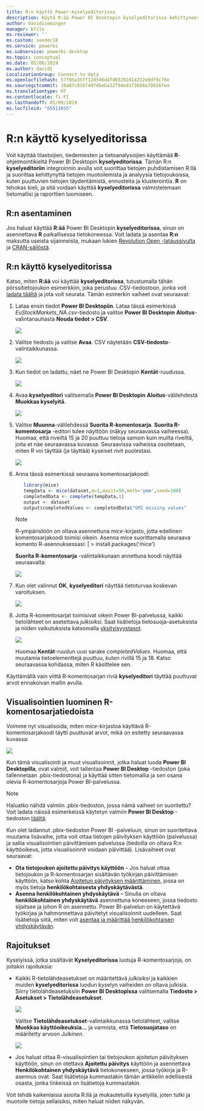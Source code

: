 ```yaml
---
title: R:n käyttö Power-kyselyeditorissa
description: Käytä R:ää Power BI Desktopin kyselyeditorissa kehittyneeseen analyysiin
author: davidiseminger
manager: kfile
ms.reviewer: ''
ms.custom: seodec18
ms.service: powerbi
ms.subservice: powerbi-desktop
ms.topic: conceptual
ms.date: 05/08/2019
ms.author: davidi
LocalizationGroup: Connect to data
ms.openlocfilehash: 57f95a35ff12d546d4fd03202d14212e0df9c78e
ms.sourcegitcommit: 10a87c016f497dbeba32f94ed1f3688a70816fea
ms.translationtype: HT
ms.contentlocale: fi-FI
ms.lasthandoff: 05/09/2019
ms.locfileid: "65513655"
---
```

# <a name="using-r-in-query-editor"></a>R:n käyttö kyselyeditorissa
Voit käyttää tilastoijien, tiedemiesten ja tietoanalysoijien käyttämää **R**-ohjelmointikieltä Power BI Desktopin **kyselyeditorissa**. Tämän R:n **kyselyeditoriin** integroinnin avulla voit suorittaa tietojen puhdistamisen R:llä ja suorittaa kehittynyttä tietojen muotoilemista ja analyysia tietojoukoissa, kuten puuttuvien tietojen täydentämistä, ennusteita ja klusterointia. **R** on tehokas kieli, ja sitä voidaan käyttää **kyselyeditorissa** valmistelemaan tietomallisi ja raporttien luomiseen.

## <a name="installing-r"></a>R:n asentaminen
Jos haluat käyttää **R:ää** Power BI Desktopin **kyselyeditorissa**, sinun on asennettava **R** paikallisessa tietokoneessa. Voit ladata ja asentaa **R:n** maksutta useista sijainneista, mukaan lukien [Revolution Open -lataussivulta](https://mran.revolutionanalytics.com/download/) ja [CRAN-säilöstä](https://cran.r-project.org/bin/windows/base/).

## <a name="using-r-in-query-editor"></a>R:n käyttö kyselyeditorissa
Katso, miten **R:ää** voi käyttää **kyselyeditorissa**, tutustumalla tähän pörssitietojoukon esimerkkiin, joka perustuu .CSV-tiedostoon, jonka voit [ladata täältä](http://download.microsoft.com/download/F/8/A/F8AA9DC9-8545-4AAE-9305-27AD1D01DC03/EuStockMarkets_NA.csv) ja jota voit seurata. Tämän esimerkin vaiheet ovat seuraavat:

1. Lataa ensin tiedot **Power BI Desktopiin**. Lataa tässä esimerkissä *EuStockMarkets_NA.csv*-tiedosto ja valitse **Power BI Desktopin** **Aloitus**-valintanauhasta **Nouda tiedot > CSV**.

   ![](media/desktop-r-in-query-editor/r-in-query-editor_1.png)
2. Valitse tiedosto ja valitse **Avaa**. CSV näytetään **CSV-tiedosto**-valintaikkunassa.

   ![](media/desktop-r-in-query-editor/r-in-query-editor_2.png)
3. Kun tiedot on ladattu, näet ne Power BI Desktopin **Kentät**-ruudussa.

   ![](media/desktop-r-in-query-editor/r-in-query-editor_3.png)
4. Avaa **kyselyeditori** valitsemalla **Power BI Desktopin** **Aloitus**-välilehdestä **Muokkaa kyselyitä**.

   ![](media/desktop-r-in-query-editor/r-in-query-editor_4.png)
5. Valitse **Muunna**-välilehdessä **Suorita R-komentosarja**. **Suorita R-komentosarja** -editori tulee näyttöön (näkyy seuraavassa vaiheessa). Huomaa, että riveiltä 15 ja 20 puuttuu tietoja samoin kuin muilta riveiltä, joita et näe seuraavassa kuvassa. Seuraavissa vaiheissa osoitetaan, miten R voi täyttää (ja täyttää) kyseiset rivit puolestasi.

   ![](media/desktop-r-in-query-editor/r-in-query-editor_5d.png)
6. Anna tässä esimerkissä seuraava komentosarjakoodi:

    ```r
       library(mice)
       tempData <- mice(dataset,m=1,maxit=50,meth='pmm',seed=100)
       completedData <- complete(tempData,1)
       output <- dataset
       output$completedValues <- completedData$"SMI missing values"
    ```

   > [!NOTE]
   > R-ympäristöön on oltava asennettuna *mice*-kirjasto, jotta edellinen komentosarjakoodi toimisi oikein. Asenna mice suorittamalla seuraava komento R-asennuksessasi: |      > install.packages('mice')
   > 
   > 

   **Suorita R-komentosarja** -valintaikkunaan annettuna koodi näyttää seuraavalta:

   ![](media/desktop-r-in-query-editor/r-in-query-editor_5b.png)
7. Kun olet valinnut **OK**, **kyselyeditori** näyttää tietoturvaa koskevan varoituksen.

   ![](media/desktop-r-in-query-editor/r-in-query-editor_6.png)
8. Jotta R-komentosarjat toimisivat oikein Power BI-palvelussa, kaikki tietolähteet on asetettava *julkisiksi*. Saat lisätietoja tietosuoja-asetuksista ja niiden vaikutuksista katsomalla [yksityisyystasot](desktop-privacy-levels.md).

   ![](media/desktop-r-in-query-editor/r-in-query-editor_7.png)

   Huomaa **Kentät**-ruudun uusi sarake *completedValues*. Huomaa, että muutamia tietoelementtejä puuttuu, kuten rivillä 15 ja 18. Katso seuraavassa kohdassa, miten R käsittelee sen.


Käyttämällä vain viittä R-komentosarjan riviä **kyselyeditori** täyttää puuttuvat arvot ennakoivan mallin avulla.

## <a name="creating-visuals-from-r-script-data"></a>Visualisointien luominen R-komentosarjatiedoista
Voimme nyt visualisoida, miten *mice*-kirjastoa käyttävä R-komentosarjakoodi täytti puuttuvat arvot, mikä on esitetty seuraavassa kuvassa:

![](media/desktop-r-in-query-editor/r-in-query-editor_8a.png)

Kun tämä visualisointi ja muut visualisoinnit, jotka haluat luoda **Power BI Desktopilla**, ovat valmiit, voit tallentaa **Power BI Desktop** -tiedoston (joka tallennetaan .pbix-tiedostona) ja käyttää sitten tietomallia ja sen osana olevia R-komentosarjoja Power BI-palvelussa.

> [!NOTE]
> Haluatko nähdä valmiin .pbix-tiedoston, jossa nämä vaiheet on suoritettu? Voit ladata näissä esimerkeissä käytetyn valmiin **Power BI Desktop** -tiedoston [täältä](http://download.microsoft.com/download/F/8/A/F8AA9DC9-8545-4AAE-9305-27AD1D01DC03/Complete%20Values%20with%20R%20in%20PQ.pbix).

Kun olet ladannut .pbix-tiedoston Power BI -palveluun, sinun on suoritettava muutama lisävaihe, jotta voit ottaa tietojen päivityksen käyttöön (palvelussa) ja sallia visualisointien päivittämisen palvelussa (tiedoilla on oltava R:n käyttöoikeus, jotta visualisoinnit voidaan päivittää). Lisävaiheet ovat seuraavat:

* **Ota tietojoukon ajoitettu päivitys käyttöön** – Jos haluat ottaa tietojoukon ja R-komentosarjan sisältävän työkirjan päivittämisen käyttöön, katso kohta [Ajoitetun päivityksen määrittäminen](refresh-scheduled-refresh.md), jossa on myös tietoja **henkilökohtaisesta yhdyskäytävästä**.
* **Asenna henkilökohtainen yhdyskäytävä** – Sinulla on oltava **henkilökohtainen yhdyskäytävä** asennettuna koneeseen, jossa tiedosto sijaitsee ja johon R on asennettu. Power BI-palvelun on käytettävä työkirjaa ja hahmonnettava päivitetyt visualisoinnit uudelleen. Saat lisätietoja siitä, miten voit [asentaa ja määrittää henkilökohtaisen yhdyskäytävän](service-gateway-personal-mode.md).

## <a name="limitations"></a>Rajoitukset
Kyselyissä, jotka sisältävät **Kyselyeditorissa** luotuja R-komentosarjoja, on joitakin rajoituksia:

* Kaikki R-tietolähdeasetukset on määritettävä *julkisiksi* ja kaikkien muiden **kyselyeditorissa** luodun kyselyn vaiheiden on oltava julkisia. Siirry tietolähdeasetuksiin **Power BI Desktopissa** valitsemalla **Tiedosto > Asetukset > Tietolähdeasetukset**.

  ![](media/desktop-r-in-query-editor/r-in-query-editor_9.png)

  Valitse **Tietolähdeasetukset**-valintaikkunassa tietolähteet, valitse **Muokkaa käyttöoikeuksia...**  ja varmista, että **Tietosuojataso** on määritetty arvoon *Julkinen*.

  ![](media/desktop-r-in-query-editor/r-in-query-editor_10.png)    
* Jos haluat ottaa R-visualisointien tai tietojoukon ajoitetun päivityksen käyttöön, sinun on otettava **Ajoitettu päivitys** käyttöön ja asennettava **Henkilökohtainen yhdyskäytävä** tietokoneeseen, jossa työkirja ja R-asennus ovat. Saat lisätietoja kummastakin tämän artikkelin edellisestä osasta, jonka linkeissä on lisätietoja kummastakin.

Voit tehdä kaikenlaisia asioita R:llä ja mukautetuilla kyselyillä, joten tutki ja muotoile tietoja sellaisiksi, miten haluat niiden näkyvän.

